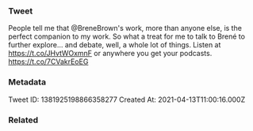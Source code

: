 ### Tweet
People tell me that @BreneBrown's work, more than anyone else, is the perfect companion to my work. So what a treat for me to talk to Brené to further explore… and debate, well, a whole lot of things. Listen at https://t.co/JHvtWOxmnF or anywhere you get your podcasts. https://t.co/7CVakrEoEG

### Metadata
Tweet ID: 1381925198866358277
Created At: 2021-04-13T11:00:16.000Z

### Related


